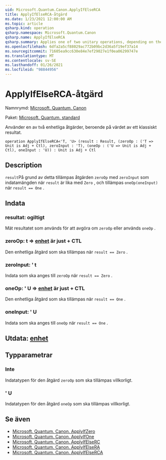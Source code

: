 ```yaml
---
uid: Microsoft.Quantum.Canon.ApplyIfElseRCA
title: ApplyIfElseRCA-åtgärd
ms.date: 1/23/2021 12:00:00 AM
ms.topic: article
qsharp.kind: operation
qsharp.namespace: Microsoft.Quantum.Canon
qsharp.name: ApplyIfElseRCA
qsharp.summary: Applies one of two unitary operations, depending on the value of a classical result.
ms.openlocfilehash: 6dfa2a5cf88029ac772b09bc2d36a5f19ef37a14
ms.sourcegitcommit: 71605ea9cc630e84e7ef29027e1f0ea06299747e
ms.translationtype: MT
ms.contentlocale: sv-SE
ms.lasthandoff: 01/26/2021
ms.locfileid: "98844956"
---
```

# <a name="applyifelserca-operation"></a>ApplyIfElseRCA-åtgärd

Namnrymd: [Microsoft. Quantum. Canon](xref:Microsoft.Quantum.Canon)

Paket: [Microsoft. Quantum. standard](https://nuget.org/packages/Microsoft.Quantum.Standard)


Använder en av två enhetliga åtgärder, beroende på värdet av ett klassiskt resultat.

```qsharp
operation ApplyIfElseRCA<'T, 'U> (result : Result, (zeroOp : ('T => Unit is Adj + Ctl), zeroInput : 'T), (oneOp : ('U => Unit is Adj + Ctl), oneInput : 'U)) : Unit is Adj + Ctl
```


## <a name="description"></a>Description

`result`På grund av detta tillämpas åtgärden `zeroOp` med `zeroInput` som indatamängden när `result` är lika med `Zero` , och tillämpas `oneOp(oneInput)` när `result == One` .

## <a name="input"></a>Indata

### <a name="result--__invalidresult__"></a>resultat: __ogiltigt <Result>__

Mät resultatet som används för att avgöra om `zeroOp` eller används `oneOp` .


### <a name="zeroop--t--unit--is-adj--ctl"></a>zeroOp: t => [enhet](xref:microsoft.quantum.lang-ref.unit)  är just + CTL

Den enhetliga åtgärd som ska tillämpas när `result == Zero` .


### <a name="zeroinput--t"></a>zeroInput: ' t

Indata som ska anges till `zeroOp` när `result == Zero` .


### <a name="oneop--u--unit--is-adj--ctl"></a>oneOp: ' U => [enhet](xref:microsoft.quantum.lang-ref.unit)  är just + CTL

Den enhetliga åtgärd som ska tillämpas när `result == One` .


### <a name="oneinput--u"></a>oneInput: ' U

Indata som ska anges till `oneOp` när `result == One` .



## <a name="output--unit"></a>Utdata: [enhet](xref:microsoft.quantum.lang-ref.unit)



## <a name="type-parameters"></a>Typparametrar

### <a name="t"></a>Inte

Indatatypen för den åtgärd `zeroOp` som ska tillämpas villkorligt.
### <a name="u"></a>' U

Indatatypen för den åtgärd `oneOp` som ska tillämpas villkorligt.

## <a name="see-also"></a>Se även

- [Microsoft. Quantum. Canon. ApplyIfZero](xref:Microsoft.Quantum.Canon.ApplyIfZero)
- [Microsoft. Quantum. Canon. ApplyIfOne](xref:Microsoft.Quantum.Canon.ApplyIfOne)
- [Microsoft. Quantum. Canon. ApplyIfElseRC](xref:Microsoft.Quantum.Canon.ApplyIfElseRC)
- [Microsoft. Quantum. Canon. ApplyIfElseRA](xref:Microsoft.Quantum.Canon.ApplyIfElseRA)
- [Microsoft. Quantum. Canon. ApplyIfElseRCA](xref:Microsoft.Quantum.Canon.ApplyIfElseRCA)